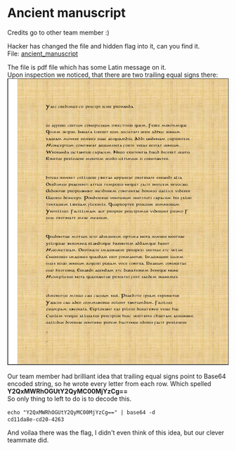 # Ancient manuscript
Credits go to other team member :)

Hacker has changed the file and hidden flag into it, can you find it.  
File: [ancient_manuscript](files/unknown_manuscript)

The file is pdf file which has some Latin message on it.  
Upon inspection we noticed, that there are two trailing equal signs there:
![ancient_manuscript](files/manuscript.png)

Our team member had brilliant idea that trailing equal signs point to Base64 encoded string, so he wrote every letter from each row. Which spelled **Y2QxMWRhOGUtY2QyMC00MjYzCg==**  
So only thing to left to do is to decode this.
```
echo "Y2QxMWRhOGUtY2QyMC00MjYzCg==" | base64 -d
cd11da8e-cd20-4263
```

And voilaa there was the flag, I didn't even think of this idea, but our clever teammate did.  